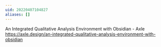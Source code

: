 ```yaml
---
uid: 20220407104827
aliases: []
---
```

An Integrated Qualitative Analysis Environment with Obsidian - Axle
https://axle.design/an-integrated-qualitative-analysis-environment-with-obsidian